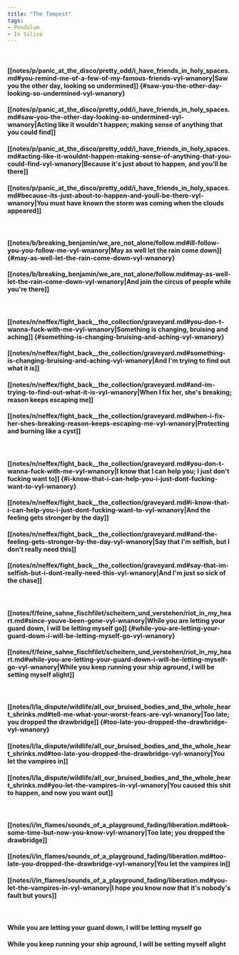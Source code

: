 ```yaml
---
title: "The Tempest"
tags:
- Pendulum
- In Silico
---
```

&nbsp;
#### [[notes/p/panic_at_the_disco/pretty_odd/i_have_friends_in_holy_spaces.md#you-remind-me-of-a-few-of-my-famous-friends-vyl-wnanory|Saw you the other day, looking so undermined]] {#saw-you-the-other-day-looking-so-undermined-vyl-wnanory}
#### [[notes/p/panic_at_the_disco/pretty_odd/i_have_friends_in_holy_spaces.md#saw-you-the-other-day-looking-so-undermined-vyl-wnanory|Acting like it wouldn't happen; making sense of anything that you could find]]
#### [[notes/p/panic_at_the_disco/pretty_odd/i_have_friends_in_holy_spaces.md#acting-like-it-wouldnt-happen-making-sense-of-anything-that-you-could-find-vyl-wnanory|Because it's just about to happen, and you'll be there]]
#### [[notes/p/panic_at_the_disco/pretty_odd/i_have_friends_in_holy_spaces.md#because-its-just-about-to-happen-and-youll-be-there-vyl-wnanory|You must have known the storm was coming when the clouds appeared]]
&nbsp;
#### [[notes/b/breaking_benjamin/we_are_not_alone/follow.md#ill-follow-you-you-follow-me-vyl-wnanory|May as well let the rain come down]] {#may-as-well-let-the-rain-come-down-vyl-wnanory}
#### [[notes/b/breaking_benjamin/we_are_not_alone/follow.md#may-as-well-let-the-rain-come-down-vyl-wnanory|And join the circus of people while you're there]]
&nbsp;
#### [[notes/n/neffex/fight_back__the_collection/graveyard.md#you-don-t-wanna-fuck-with-me-vyl-wnanory|Something is changing, bruising and aching]] {#something-is-changing-bruising-and-aching-vyl-wnanory}
#### [[notes/n/neffex/fight_back__the_collection/graveyard.md#something-is-changing-bruising-and-aching-vyl-wnanory|And I'm trying to find out what it is]]
#### [[notes/n/neffex/fight_back__the_collection/graveyard.md#and-im-trying-to-find-out-what-it-is-vyl-wnanory|When I fix her, she's breaking; reason keeps escaping me]]
#### [[notes/n/neffex/fight_back__the_collection/graveyard.md#when-i-fix-her-shes-breaking-reason-keeps-escaping-me-vyl-wnanory|Protecting and burning like a cyst]]
&nbsp;
#### [[notes/n/neffex/fight_back__the_collection/graveyard.md#you-don-t-wanna-fuck-with-me-vyl-wnanory|I know that I can help you; I just don't fucking want to]] {#i-know-that-i-can-help-you-i-just-dont-fucking-want-to-vyl-wnanory}
#### [[notes/n/neffex/fight_back__the_collection/graveyard.md#i-know-that-i-can-help-you-i-just-dont-fucking-want-to-vyl-wnanory|And the feeling gets stronger by the day]]
#### [[notes/n/neffex/fight_back__the_collection/graveyard.md#and-the-feeling-gets-stronger-by-the-day-vyl-wnanory|Say that I'm selfish, but I don't really need this]]
#### [[notes/n/neffex/fight_back__the_collection/graveyard.md#say-that-im-selfish-but-i-dont-really-need-this-vyl-wnanory|And I'm just so sick of the chase]]
&nbsp;
#### [[notes/f/feine_sahne_fischfilet/scheitern_und_verstehen/riot_in_my_heart.md#since-youve-been-gone-vyl-wnanory|While you are letting your guard down, I will be letting myself go]] {#while-you-are-letting-your-guard-down-i-will-be-letting-myself-go-vyl-wnanory}
#### [[notes/f/feine_sahne_fischfilet/scheitern_und_verstehen/riot_in_my_heart.md#while-you-are-letting-your-guard-down-i-will-be-letting-myself-go-vyl-wnanory|While you keep running your ship aground, I will be setting myself alight]]
&nbsp;
#### [[notes/l/la_dispute/wildlife/all_our_bruised_bodies_and_the_whole_heart_shrinks.md#tell-me-what-your-worst-fears-are-vyl-wnanory|Too late; you dropped the drawbridge]] {#too-late-you-dropped-the-drawbridge-vyl-wnanory}
#### [[notes/l/la_dispute/wildlife/all_our_bruised_bodies_and_the_whole_heart_shrinks.md#too-late-you-dropped-the-drawbridge-vyl-wnanory|You let the vampires in]]
#### [[notes/l/la_dispute/wildlife/all_our_bruised_bodies_and_the_whole_heart_shrinks.md#you-let-the-vampires-in-vyl-wnanory|You caused this shit to happen, and now you want out]]
&nbsp;
#### [[notes/i/in_flames/sounds_of_a_playground_fading/liberation.md#took-some-time-but-now-you-know-vyl-wnanory|Too late; you dropped the drawbridge]]
#### [[notes/i/in_flames/sounds_of_a_playground_fading/liberation.md#too-late-you-dropped-the-drawbridge-vyl-wnanory|You let the vampires in]]
#### [[notes/i/in_flames/sounds_of_a_playground_fading/liberation.md#you-let-the-vampires-in-vyl-wnanory|I hope you know now that it's nobody's fault but yours]]
&nbsp;
#### While you are letting your guard down, I will be letting myself go
#### While you keep running your ship aground, I will be setting myself alight
